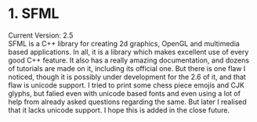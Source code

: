 # 1. SFML  
Current Version: 2.5  
SFML is a C++ library for creating 2d graphics, OpenGL and multimedia based applications. In all, it is a library which makes excellent use of every good C++ feature. It also has a really amazing documentation, and dozens of tutorials are made on it, including its official one. But there is one flaw I noticed, though it is possibly under development for the 2.6 of it, and that flaw is unicode support. I tried to print some chess piece emojis and CJK glyphs, but falied even with unicode based fonts and even using a lot of help from already asked questions regarding the same. But later I realised that it lacks unicode support. I hope this is added in the close future.
